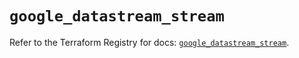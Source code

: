 # `google_datastream_stream`

Refer to the Terraform Registry for docs: [`google_datastream_stream`](https://registry.terraform.io/providers/hashicorp/google/6.6.0/docs/resources/datastream_stream).
